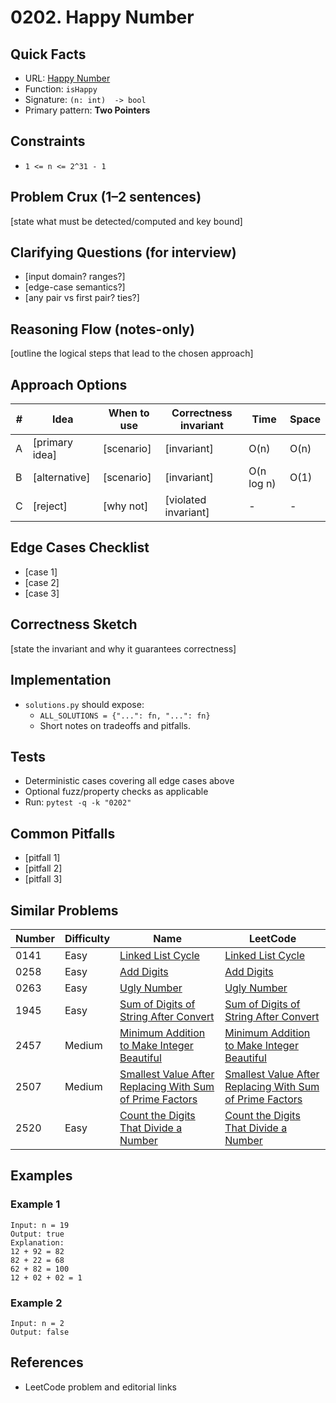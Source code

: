 # 0202. Happy Number

## Quick Facts

- URL: [Happy Number](https://leetcode.com/problems/happy-number/)
- Function: `isHappy`
- Signature: `(n: int)  -> bool`
- Primary pattern: **Two Pointers**

## Constraints

- `1 <= n <= 2^31 - 1`

## Problem Crux (1–2 sentences)

[state what must be detected/computed and key bound]

## Clarifying Questions (for interview)

- [input domain? ranges?]
- [edge-case semantics?]
- [any pair vs first pair? ties?]

## Reasoning Flow (notes-only)

[outline the logical steps that lead to the chosen approach]

## Approach Options

| # | Idea | When to use | Correctness invariant | Time | Space |
|---|------|-------------|-----------------------|------|-------|
| A | [primary idea] | [scenario] | [invariant] | O(n) | O(n) |
| B | [alternative] | [scenario] | [invariant] | O(n log n) | O(1) |
| C | [reject] | [why not] | [violated invariant] | - | - |

## Edge Cases Checklist

- [case 1]
- [case 2]
- [case 3]

## Correctness Sketch

[state the invariant and why it guarantees correctness]

## Implementation

- `solutions.py` should expose:
  - `ALL_SOLUTIONS = {"...": fn, "...": fn}`
  - Short notes on tradeoffs and pitfalls.

## Tests

- Deterministic cases covering all edge cases above
- Optional fuzz/property checks as applicable
- Run: `pytest -q -k "0202"`

## Common Pitfalls

- [pitfall 1]
- [pitfall 2]
- [pitfall 3]

## Similar Problems

| Number | Difficulty | Name | LeetCode |
|---|---|---|---|
| 0141 | Easy | [Linked List Cycle](../0141-linked-list-cycle/readme.md) | [Linked List Cycle](https://leetcode.com/problems/linked-list-cycle/) |
| 0258 | Easy | [Add Digits](../0258-add-digits/readme.md) | [Add Digits](https://leetcode.com/problems/add-digits/) |
| 0263 | Easy | [Ugly Number](../0263-ugly-number/readme.md) | [Ugly Number](https://leetcode.com/problems/ugly-number/) |
| 1945 | Easy | [Sum of Digits of String After Convert](../1945-sum-of-digits-of-string-after-convert/readme.md) | [Sum of Digits of String After Convert](https://leetcode.com/problems/sum-of-digits-of-string-after-convert/) |
| 2457 | Medium | [Minimum Addition to Make Integer Beautiful](../2457-minimum-addition-to-make-integer-beautiful/readme.md) | [Minimum Addition to Make Integer Beautiful](https://leetcode.com/problems/minimum-addition-to-make-integer-beautiful/) |
| 2507 | Medium | [Smallest Value After Replacing With Sum of Prime Factors](../2507-smallest-value-after-replacing-with-sum-of-prime-factors/readme.md) | [Smallest Value After Replacing With Sum of Prime Factors](https://leetcode.com/problems/smallest-value-after-replacing-with-sum-of-prime-factors/) |
| 2520 | Easy | [Count the Digits That Divide a Number](../2520-count-the-digits-that-divide-a-number/readme.md) | [Count the Digits That Divide a Number](https://leetcode.com/problems/count-the-digits-that-divide-a-number/) |

## Examples

### Example 1

```text
Input: n = 19
Output: true
Explanation:
12 + 92 = 82
82 + 22 = 68
62 + 82 = 100
12 + 02 + 02 = 1
```

### Example 2

```text
Input: n = 2
Output: false
```

## References

- LeetCode problem and editorial links

